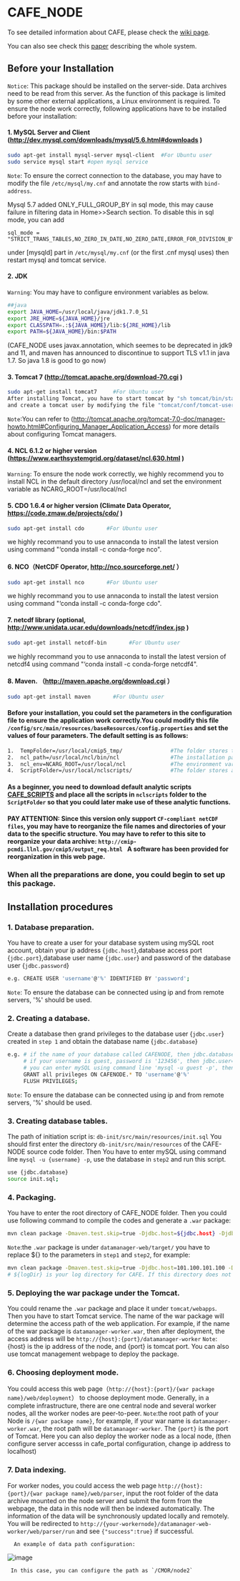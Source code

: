 # CAFE_NODE
To see detailed information about CAFE, please check the [wiki page](https://github.com/THU-EarthInformationScienceLab/CAFE_NODE/wiki).

You can also see check this [paper](https://doi.org/10.1016/j.envsoft.2018.09.007) describing the whole system.
## Before your Installation
`Notice`: This package should be installed on the server-side. Data archives need to be read from this server. As the function of this package is limited by some other external applications, a Linux environment is required. To ensure the node work correctly, following applications have to be installed before your installation:       
#### 1.	MySQL Server and Client (http://dev.mysql.com/downloads/mysql/5.6.html#downloads )     
```Bash 
sudo apt-get install mysql-server mysql-client  #For Ubuntu user
sudo service mysql start #open mysql service
``` 
`Note`: To ensure the correct connection to the database, you may have to modify the file `/etc/mysql/my.cnf` and annotate the row starts with `bind-address`.

Mysql 5.7 added ONLY_FULL_GROUP_BY in sql mode, this may cause failure in filtering data in Home>>Search section. To disable this in sql mode, you can add
```
sql_mode = "STRICT_TRANS_TABLES,NO_ZERO_IN_DATE,NO_ZERO_DATE,ERROR_FOR_DIVISION_BY_ZERO,NO_AUTO_CREATE_USER,NO_ENGINE_SUBSTITUTION"
```
under [mysqld] part in `/etc/mysql/my.cnf` (or the first .cnf mysql uses) then restart mysql and tomcat service.

#### 2.	JDK
`Warning`: You may have to configure environment variables as below.
```Bash
##java
export JAVA_HOME=/usr/local/java/jdk1.7.0_51
export JRE_HOME=${JAVA_HOME}/jre
export CLASSPATH=.:${JAVA_HOME}/lib:${JRE_HOME}/lib
export PATH=${JAVA_HOME}/bin:$PATH
```
(CAFE_NODE uses javax.annotation, which seemes to be deprecated in jdk9 and 11, and maven has announced to discontinue to support TLS v1.1 in java 1.7. So java 1.8 is good to go now)

#### 3.	Tomcat 7 (http://tomcat.apache.org/download-70.cgi )      
```Bash 
sudo apt-get install tomcat7     #For Ubuntu user
After installing Tomcat, you have to start tomcat by "sh tomcat/bin/startup.sh"
and create a tomcat user by modifying the file "tomcat/conf/tomcat-users.xml"
```
`Note`:You can refer to (http://tomcat.apache.org/tomcat-7.0-doc/manager-howto.html#Configuring_Manager_Application_Access) for more details about configuring Tomcat managers.

#### 4.	NCL 6.1.2 or higher version (https://www.earthsystemgrid.org/dataset/ncl.630.html  )    
`Warning`: To ensure the node work correctly, we highly recommend you to install NCL in the default directory /usr/local/ncl and set the environment variable as NCARG_ROOT=/usr/local/ncl    
#### 5.	CDO 1.6.4 or higher version (Climate Data Operator, https://code.zmaw.de/projects/cdo/ )    
```Bash 
sudo apt-get install cdo       #For Ubuntu user
```     
we highly recommand you to use annaconda to install the latest version using command "‘conda install -c conda-forge nco".
#### 6.	NCO（NetCDF Operator, http://nco.sourceforge.net/ ）     
```Bash 
sudo apt-get install nco       #For Ubuntu user
```   
we highly recommand you to use annaconda to install the latest version using command "‘conda install -c conda-forge cdo".
#### 7.	netcdf library (optional, http://www.unidata.ucar.edu/downloads/netcdf/index.jsp ) 
```Bash 
sudo apt-get install netcdf-bin       #For Ubuntu user
```
we highly recommand you to use annaconda to install the latest version of netcdf4 using command "‘conda install -c conda-forge netcdf4".
#### 8.	Maven. （http://maven.apache.org/download.cgi ）
```Bash 
sudo apt-get install maven       #For Ubuntu user
```
#### Before your installation, you could set the parameters in the configuration file to ensure the application work correctly.You could modify this file `/config/src/main/resources/baseResources/config.properties` and set the values of four parameters. The default setting is as follows:    
```Bash 
1.	TempFolder=/usr/local/cmip5_tmp/               #The folder stores temp files
2.	ncl_path=/usr/local/ncl/bin/ncl                #The installation path of NCL
3.	ncl_env=NCARG_ROOT=/usr/local/ncl              #The environment variable of NCL
4.	ScriptFolder=/usr/local/nclscripts/            #The folder stores analytic scripts
```
#### As a beginner, you need to download default analytic scripts [CAFE_SCRIPTS](https://github.com/THU-EarthInformationScienceLab/CAFE_SCRIPTS) and place all the scripts in `nclscripts` folder to the `ScriptFolder` so that you could later make use of these analytic functions.

#### PAY ATTENTION: Since this version only support `CF-compliant netCDF files`, you may have to reorganize the file names and directories of your data to the specific structure. You may have to refer to this site to reorganize your data archive: `http://cmip-pcmdi.llnl.gov/cmip5/output_req.html ` A software has been provided for reorganization in this web page.
### When all the preparations are done, you could begin to set up this package.

## Installation procedures
### 1.	Database preparation. 
You have to create a user for your database system using mySQL root account, obtain your ip address {`jdbc.host`},database access port {`jdbc.port`},database user name {`jdbc.user`} and password of the database user {`jdbc.password`}
```Bash 
e.g. CREATE USER 'username'@'%' IDENTIFIED BY 'password'; 
```
`Note`: To ensure the database can be connected using ip and from remote servers, '%' should be used.
### 2.	Creating a database. 
Create a database then grand privileges to the database user {`jdbc.user`} created in `step 1` and obtain the database name {`jdbc.database`}
```Bash 
e.g. # if the name of your database called CAFENODE, then jdbc.database=CAFENODE
     # if your username is guest, password is '123456', then jdbc.user=geust, jdbc.password=123456
     # you can enter mySQL using command line 'mysql -u guest -p', then use following codes.
     GRANT all privileges ON CAFENODE.* TO 'username'@'%'
     FLUSH PRIVILEGES;
```
`Note`: To ensure the database can be connected using ip and from remote servers, '%' should be used.
### 3.  Creating database tables. 
The path of initiation script is: `db-init/src/main/resources/init.sql`
You should first enter the directory `db-init/src/main/resources` of the CAFE-NODE source code folder.
Then You have to enter mySQL using command line `mysql -u {username} -p`, use the database in `step2` and run this script.
```Bash 
use {jdbc.database}
source init.sql;
```
### 4.  Packaging.
You have to enter the root directory of CAFE_NODE folder.
Then you could use following command to compile the codes and generate a `.war` package:
```Bash 
mvn clean package -Dmaven.test.skip=true -Djdbc.host=${jdbc.host} -Djdbc.port=${jdbc.port} -Djdbc.database=${jdbc.database} -Djdbc.user=${ jdbc.user} -Djdbc.password=${jdbc.password} -DlogDir=${logDir}
```
`Note`:the `.war` package is under `datamanager-web/target/`
you have to replace ${} to the parameters in `step1` and `step2`, for example:
```Bash 
mvn clean package -Dmaven.test.skip=true -Djdbc.host=101.100.101.100 -Djdbc.port=3306 -Djdbc.database=CAFENODE -Djdbc.user=abc -Djdbc.password=123456 -DlogDir=/usr/local/CAFE/log 
# ${logDir} is your log directory for CAFE. If this directory does not exit, have to create it first.
```
### 5.  Deploying the war package under the Tomcat.
You could rename the `.war` package and place it under `tomcat/webapps`. Then you have to start Tomcat service. The name of the war package will determine the access path of the web application. For example, if the name of the war package is `datamanager-worker.war`, then after deployment, the access address will be `http://{host}:{port}/datamanager-worker`
`Note`:{host} is the ip address of the node, and {port} is tomcat port. You can also use tomcat management webpage to deploy the package.                        
### 6.  Choosing deployment mode.
You could access this web page（`http://{host}:{port}/{war package name}/web/deployment`） to choose deployment mode. Generally, in a complete infrastructure, there are one central node and several worker nodes, all the worker nodes are peer-to-peer.
`Note`:the root path of your Node is `/{war package name}`, for example, if your war name is `datamanager-worker.war`, the root path will be `datamanager-worker`. The `{port}` is the port of Tomcat. Here you can also deploy the worker node as a local node, (then configure server accesss in cafe_portal configuration, change ip address to localhost)                
### 7.  Data indexing.      
For worker nodes, you could access the web page `http://{host}: {port}/{war package name}/web/parser`, input the root folder of the data archive mounted on the node server and submit the form from the webpage, the data in this node will then be indexed automatically. The information of the data will be synchronously updated locally and remotely. You will be redirected to `http://{your-workernode}/datamanager-web-worker/web/parser/run` and see `{"success":true}` if successful.

      An example of data path configuration:
          
![image](https://github.com/Theropod/CAFE_NODE/blob/master/parse-data-configuration.png?raw=true)
          
     In this case, you can configure the path as `/CMOR/node2`
             
